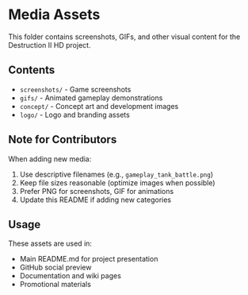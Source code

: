 # Media Assets

This folder contains screenshots, GIFs, and other visual content for the Destruction II HD project.

## Contents

- `screenshots/` - Game screenshots
- `gifs/` - Animated gameplay demonstrations
- `concept/` - Concept art and development images
- `logo/` - Logo and branding assets

## Note for Contributors

When adding new media:
1. Use descriptive filenames (e.g., `gameplay_tank_battle.png`)
2. Keep file sizes reasonable (optimize images when possible)
3. Prefer PNG for screenshots, GIF for animations
4. Update this README if adding new categories

## Usage

These assets are used in:
- Main README.md for project presentation
- GitHub social preview
- Documentation and wiki pages
- Promotional materials